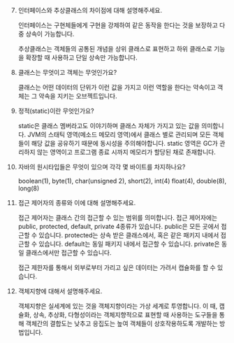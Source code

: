 7. 인터페이스와 추상클래스의 차이점에 대해 설명해주세요.
    
    인터페이스는 구현체들에게 구현을 강제하여 같은 동작을 한다는 것을 보장하고 다중 상속이 가능합니다.
    
    추상클래스는 객체들의 공통된 개념을 상위 클래스로 표현하고 하위 클래스로 기능을 확장할 때 사용하고 단일 상속만 가능합니다.
    
    
8. 클래스는 무엇이고 객체는 무엇인가요?
    
    클래스는 어떤 데이터의 단위가 이런 값을 가지고 이런 역할을 한다는 약속이고 객체는 그 약속을 지키는 오브젝트입니다.
    
    
9. 정적(static)이란 무엇인가요?
    
    static은 클래스 멤버라고도 이야기하며 클래스 자체가 가지고 있는 값을 의미합니다. JVM의 스태틱 영역(메소드 메모리 영역)에서 클래스 별로 관리되며 모든 객체들이 해당 값을 공유하기 때문에 동시성을 주의해야합니다. static 영역은 GC가 관리하지 않는 영역이고 프로그램 종료 시까지 메모리가 할당된 채로 존재합니다.
    
10. 자바의 원시타입들은 무엇이 있으며 각각 몇 바이트를 차지하나요?
    
    boolean(1), byte(1), char(unsigned 2), short(2), int(4) float(4), double(8), long(8)
    
11. 접근 제어자의 종류와 이에 대해 설명해주세요.
    
    접근 제어자는 클래스 간의 접근할 수 있는 범위를 의미합니다. 접근 제어자에는 public, protected, default, private 4종류가 있습니다. public은 모든 곳에서 접근할 수 있습니다. protected는 상속 받은 클래스에서, 혹은 같은 패키지 내에서 접근할 수 있습니다. default는 동일 패키지 내에서 접근할 수 있습니다. private은 동일 클래스에서만 접근할 수 있습니다.
    
    접근 제한자를 통해서 외부로부터 가리고 싶은 데이터는 가려서 캡슐화를 할 수 있습니다.
    
12. 객체지향에 대해서 설명해주세요.
    
    객체지향은 실세계에 있는 것을 객체지향이라는 가상 세계로 투영합니다. 이 때, 캡슐화, 상속, 추상화, 다형성이라는 객체지향적으로 표현할 때 사용하는 도구들을 통해 객체간의 결합도는 낮추고 응집도는 높여 객체들이 상호작용하도록 개발하는 방법입니다.
    